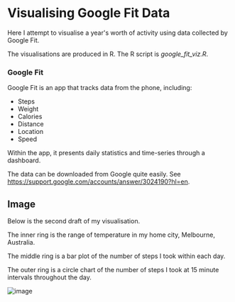 # Visualising Google Fit Data

Here I attempt to visualise a year's worth of activity using data collected by Google Fit.

The visualisations are produced in R. The R script is *google_fit_viz.R*.

### Google Fit

Google Fit is an app that tracks data from the phone, including:

* Steps
* Weight
* Calories
* Distance
* Location
* Speed

Within the app, it presents daily statistics and time-series through a dashboard.

The data can be downloaded from Google quite easily. See <https://support.google.com/accounts/answer/3024190?hl=en>.

## Image

Below is the second draft of my visualisation.

The inner ring is the range of temperature in my home city, Melbourne, Australia.

The middle ring is a bar plot of the number of steps I took within each day.

The outer ring is a circle chart of the number of steps I took at 15 minute intervals throughout the day.

![image](/image/draft3.jpeg)